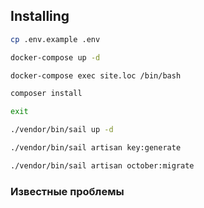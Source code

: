 ## Installing

```sh
cp .env.example .env
```
```sh
docker-compose up -d
```
```sh
docker-compose exec site.loc /bin/bash
```
```sh
composer install
```
```sh
exit
```
```sh
./vendor/bin/sail up -d
```
```sh
./vendor/bin/sail artisan key:generate
```
```sh
./vendor/bin/sail artisan october:migrate
```

### Известные проблемы
